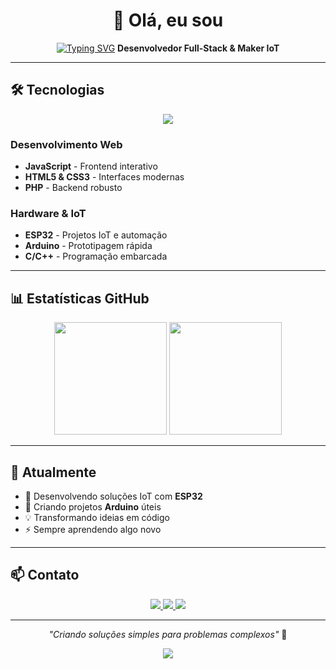 <div align="center">

# 👋 Olá, eu sou 
[![Typing SVG](https://readme-typing-svg.herokuapp.com?font=Bebas+Neue&size=47&pause=&color=FFFFFF&center=true&vCenter=true&repeat=false&width=435&height=100&lines=Jeferson+Adriano+Horn)](https://git.io/typing-svg)
**Desenvolvedor Full-Stack & Maker IoT**

</div>

---

## 🛠️ Tecnologias

<div align="center">

<img src="https://skillicons.dev/icons?i=js,html,css,php,arduino,cpp,c,git,vscode" />

</div>

### Desenvolvimento Web
- **JavaScript** - Frontend interativo
- **HTML5 & CSS3** - Interfaces modernas  
- **PHP** - Backend robusto

### Hardware & IoT
- **ESP32** - Projetos IoT e automação
- **Arduino** - Prototipagem rápida
- **C/C++** - Programação embarcada

---

## 📊 Estatísticas GitHub

<div align="center">

<img height="180em" src="https://github-readme-stats.vercel.app/api?username=jefersonadrianohorn&show_icons=true&theme=tokyonight&hide_border=true"/>
<img height="180em" src="https://github-readme-stats.vercel.app/api/top-langs/?username=jefersonadrianohorn&layout=compact&theme=tokyonight&hide_border=true"/>

</div>

---

## 🎯 Atualmente

- 🔭 Desenvolvendo soluções IoT com **ESP32**
- 🌱 Criando projetos **Arduino** úteis
- 💡 Transformando ideias em código
- ⚡ Sempre aprendendo algo novo

---

## 📫 Contato

<div align="center">

<a href="https://www.instagram.com/jefersonadrianohorn/">
  <img src="https://img.shields.io/badge/Instagram-E4405F?style=for-the-badge&logo=instagram&logoColor=white" />
</a>
<a href="mailto:Jefersonadrianohorn@gmail.com">
  <img src="https://img.shields.io/badge/Gmail-D14836?style=for-the-badge&logo=gmail&logoColor=white" />
</a>
<a href="https://wa.me/5566981188360?text=Oii%2C+vim+pelo+seu+Github+%F0%9F%90%88%E2%80%8D%E2%AC%9B%21">
  <img src="https://img.shields.io/badge/WhatsApp-25D366?style=for-the-badge&logo=whatsapp&logoColor=white" />
</a>

</div>

---

<div align="center">

*"Criando soluções simples para problemas complexos"* 🚀

<img src="https://komarev.com/ghpvc/?username=jefersonadrianohorn&color=00d9ff&style=flat-square" />

</div>

